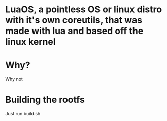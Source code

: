 # LuaOS, a pointless OS or linux distro with it's own coreutils, that was made with lua and based off the linux kernel

# Why?
Why not

# Building the rootfs
Just run build.sh
